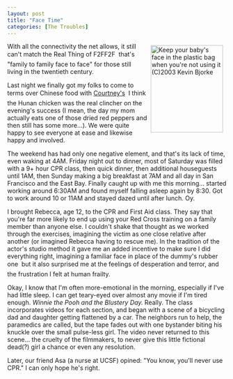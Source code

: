```yaml
---
layout: post
title: "Face Time"
categories: [The Troubles]
---
```

<a href="/photo/journal/IMG_8284.html"><img src="http://www.botzilla.com/bpix/IMG_8284.jpg" width=166 height=200 hspace=8 vspace=6 border=0 align="right" title="Keep your baby's face in the plastic bag when you're not using it (C)2003 Kevin Bjorke"></a>With all the connectivity the net allows, it still can't match the Real Thing of F2FF2F &#151; that's "family to family face to face" for those still living in the twentieth century.

Last night we finally got my folks to come to terms over Chinese food with <a href="http://www.geekychick.net/" target="linkframe">Courtney's</a> &#151; I think the Hunan chicken was the real clincher on the evening's success (I mean, the day my mom actually eats one of those dried red peppers and then still has some more...). We were quite happy to see everyone at ease and likewise happy and involved.

The weekend has had only one negative element, and that's its lack of time, even waking at 4AM. Friday night out to dinner, most of Saturday was filled with a 9+ hour CPR class, then quick dinner, then additional houseguests until 1AM, then Sunday making a big breakfast at 7AM and all day in San Francisco and the East Bay. Finally caught up with me this morning... started working around 6:30AM and found myself falling asleep again by 8:30. Got to work around 10 or 11AM and stayed dazed until after lunch. Oy.

I brought Rebecca, age 12, to the CPR and First Aid class. They say that you're far more likely to end up using your Red Cross training on a family member than anyone else. I couldn't shake that thought as we worked through the exercises, imagining the victim as one close relative after another (or imagined Rebecca having to rescue me). In the tradition of the actor's studio method it gave me an added incentive to make sure I did everything right, imagining a familiar face in place of the dummy's rubber one &#151; but it also surprised me at the feelings of desperation and terror, and the frustration I felt at human frailty.

Okay, I know that I'm often more-emotional in the morning, especially if I've had little sleep. I can get teary-eyed over almost any movie if I'm tired enough. <i>Winnie the Pooh and the Blustery Day.</i> Really. The class incorporates videos for each section, and began with a scene of a bicycling dad and daughter getting flattened by a car. The neighbors run to help, the paramedics are called, but the tape fades out with one bystander biting his knuckle over the small pulse-less girl. The video never returned to this scene... the cruelty of the filmmakers, to never give this little fictional dead(?) girl a chance or even any resolution.

Later, our friend Asa (a nurse at UCSF) opined: "You know, you'll never use CPR." I can only hope he's right.


